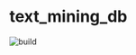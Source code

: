 # text_mining_db
![build](https://github.com/cnccol/text_mining_db/workflows/Python%20application/badge.svg?branch=master)
